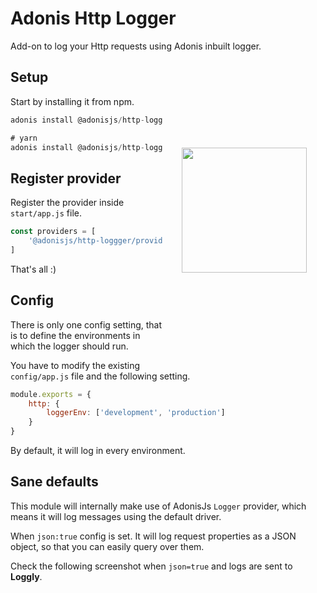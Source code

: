 # Adonis Http Logger

Add-on to log your Http requests using Adonis inbuilt logger.

<img src="http://res.cloudinary.com/adonisjs/image/upload/q_100/v1497112678/adonis-purple_pzkmzt.svg" width="200px" align="right" hspace="30px" vspace="140px">

## Setup

Start by installing it from npm.

```js
adonis install @adonisjs/http-logger

# yarn
adonis install @adonisjs/http-logger --yarn
```

## Register provider

Register the provider inside `start/app.js` file.

```js
const providers = [
	'@adonisjs/http-loggger/providers/LoggerProvider'
]
```

That's all :)

## Config

There is only one config setting, that is to define the environments in which the logger should run.

You have to modify the existing `config/app.js` file and the following setting.

```js
module.exports = {
	http: {
		loggerEnv: ['development', 'production']
	}
}
```

By default, it will log in every environment.

## Sane defaults

This module will internally make use of AdonisJs `Logger` provider, which means it will log messages using the default driver.

When `json:true` config is set. It will log request properties as a JSON object, so that you can easily query over them.

Check the following screenshot when `json=true` and logs are sent to **Loggly**.

